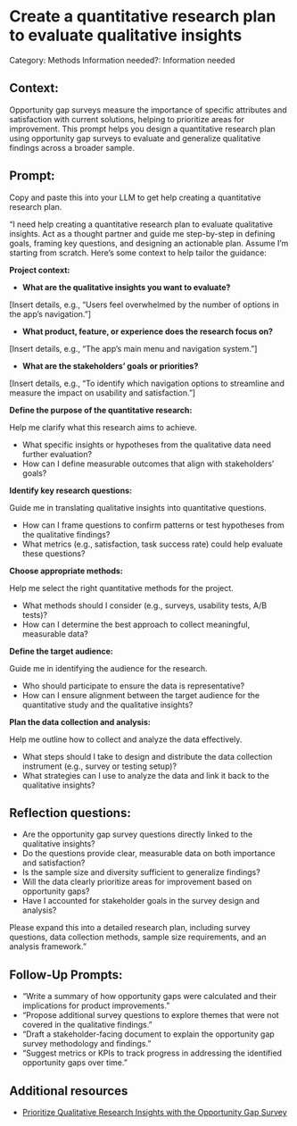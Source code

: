 # Create a quantitative research plan to evaluate qualitative insights

Category: Methods
Information needed?: Information needed

## **Context:**

Opportunity gap surveys measure the importance of specific attributes and satisfaction with current solutions, helping to prioritize areas for improvement. This prompt helps you design a quantitative research plan using opportunity gap surveys to evaluate and generalize qualitative findings across a broader sample.

## **Prompt:**

Copy and paste this into your LLM to get help creating a quantitative research plan.

“I need help creating a quantitative research plan to evaluate qualitative insights. Act as a thought partner and guide me step-by-step in defining goals, framing key questions, and designing an actionable plan. Assume I’m starting from scratch. Here’s some context to help tailor the guidance:

**Project context:**

- **What are the qualitative insights you want to evaluate?**

[Insert details, e.g., “Users feel overwhelmed by the number of options in the app’s navigation.”]

- **What product, feature, or experience does the research focus on?**

[Insert details, e.g., “The app’s main menu and navigation system.”]

- **What are the stakeholders’ goals or priorities?**

[Insert details, e.g., “To identify which navigation options to streamline and measure the impact on usability and satisfaction.”]

**Define the purpose of the quantitative research:**

Help me clarify what this research aims to achieve.

- What specific insights or hypotheses from the qualitative data need further evaluation?
- How can I define measurable outcomes that align with stakeholders’ goals?

 **Identify key research questions:**

Guide me in translating qualitative insights into quantitative questions.

- How can I frame questions to confirm patterns or test hypotheses from the qualitative findings?
- What metrics (e.g., satisfaction, task success rate) could help evaluate these questions?

**Choose appropriate methods:**

Help me select the right quantitative methods for the project.

- What methods should I consider (e.g., surveys, usability tests, A/B tests)?
- How can I determine the best approach to collect meaningful, measurable data?

**Define the target audience:**

Guide me in identifying the audience for the research.

- Who should participate to ensure the data is representative?
- How can I ensure alignment between the target audience for the quantitative study and the qualitative insights?

**Plan the data collection and analysis:**

Help me outline how to collect and analyze the data effectively.

- What steps should I take to design and distribute the data collection instrument (e.g., survey or testing setup)?
- What strategies can I use to analyze the data and link it back to the qualitative insights?

## Reflection questions:

- Are the opportunity gap survey questions directly linked to the qualitative insights?
- Do the questions provide clear, measurable data on both importance and satisfaction?
- Is the sample size and diversity sufficient to generalize findings?
- Will the data clearly prioritize areas for improvement based on opportunity gaps?
- Have I accounted for stakeholder goals in the survey design and analysis?

Please expand this into a detailed research plan, including survey questions, data collection methods, sample size requirements, and an analysis framework.”

## **Follow-Up Prompts:**

- “Write a summary of how opportunity gaps were calculated and their implications for product improvements.”
- “Propose additional survey questions to explore themes that were not covered in the qualitative findings.”
- “Draft a stakeholder-facing document to explain the opportunity gap survey methodology and findings.”
- “Suggest metrics or KPIs to track progress in addressing the identified opportunity gaps over time.”

## Additional resources

- [Prioritize Qualitative Research Insights with the Opportunity Gap Survey](https://userresearchacademy.substack.com/p/prioritize-qualitative-research-insights)